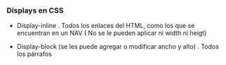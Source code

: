 ### Displays en CSS

- Display-inline
. Todos los enlaces del HTML, como los que se encuentran en un NAV ( No se le pueden aplicar ni width ni heigt)

- Display-block (se les puede agregar o modificar ancho y alto)
. Todos los párrafos

